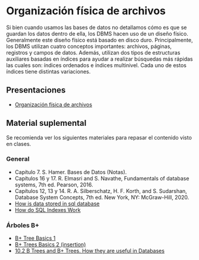 # Organización física de archivos

Si bien cuando usamos las bases de datos no detallamos cómo es que se guardan los datos dentro de ella, los DBMS hacen uso de un diseño físico. Generalmente este diseño físico está basado en disco duro. Principalmente, los DBMS utilizan cuatro conceptos importantes: archivos, páginas, registros y campos de datos. Además, utilizan dos tipos de estructuras auxiliares basadas en índices para ayudar a realizar búsquedas más rápidas las cuales son: índices ordenados e índices multinivel. Cada uno de estos índices tiene distintas variaciones.

## Presentaciones

- [Organización física de archivos](https://github.com/sivanahamer/bases-datos/blob/main/07-Fisico/pres/07-physical.pdf)

## Material suplemental

Se recomienda ver los siguientes materiales para repasar el contenido visto en clases.

### General

- Capítulo 7. S. Hamer. Bases de Datos (Notas).
- Capítulos 16 y 17. R. Elmasri and S. Navathe, Fundamentals of database systems, 7th ed. Pearson, 2016.
- Capítulos 12, 13 y 14. R. A. Silberschatz, H. F. Korth, and S. Sudarshan, Database System Concepts, 7th ed. New York, NY: McGraw-Hill, 2020.
- [How is data stored in sql database](https://www.youtube.com/watch?v=OyBwIjnQLtI)
- [How do SQL Indexes Work](https://www.youtube.com/watch?v=YuRO9-rOgv4)

### Árboles B+

- [B+ Tree Basics 1](https://www.youtube.com/watch?v=CYKRMz8yzVU)
- [B+ Trees Basics 2 (insertion)](https://www.youtube.com/watch?v=_nY8yR6iqx4)
- [10.2 B Trees and B+ Trees. How they are useful in Databases](https://www.youtube.com/watch?v=aZjYr87r1b8)

